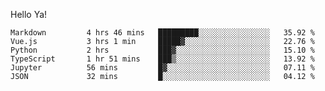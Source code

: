 Hello Ya!

<!--START_SECTION:waka-->

```text
Markdown         4 hrs 46 mins   █████████░░░░░░░░░░░░░░░░   35.92 %
Vue.js           3 hrs 1 min     █████▓░░░░░░░░░░░░░░░░░░░   22.76 %
Python           2 hrs           ███▓░░░░░░░░░░░░░░░░░░░░░   15.10 %
TypeScript       1 hr 51 mins    ███▒░░░░░░░░░░░░░░░░░░░░░   13.92 %
Jupyter          56 mins         █▓░░░░░░░░░░░░░░░░░░░░░░░   07.11 %
JSON             32 mins         █░░░░░░░░░░░░░░░░░░░░░░░░   04.12 %
```

<!--END_SECTION:waka-->
